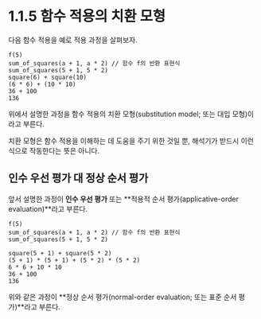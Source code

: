 # 1.1.5 함수 적용의 치환 모형

다음 함수 적용을 예로 적용 과정을 살펴보자.

```
f(5)
sum_of_squares(a + 1, a * 2) // 함수 f의 반환 표현식
sum_of_squares(5 + 1, 5 * 2)
square(6) + square(10)
(6 * 6) + (10 * 10)
36 + 100
136
```

위에서 설명한 과정을 함수 적용의 치환 모형(substitution model; 또는 대입 모형)이라고 부른다.

치환 모형은 함수 적용을 이해하는 데 도움을 주기 위한 것일 뿐, 해석기가 받드시 이런 식으로 작동한다는 뜻은 아니다.

## 인수 우선 평가 대 정상 순서 평가

앞서 설명한 과정이 **인수 우선 평가** 또는 **적용적 순서 평가(applicative-order evaluation)**라고 부른다.

```
f(5)
sum_of_squares(a + 1, a * 2) // 함수 f의 반환 표현식
sum_of_squares(5 + 1, 5 * 2)

square(5 + 1) + square(5 * 2)
(5 + 1) * (5 + 1) + (5 * 2) * (5 * 2)
6 * 6 + 10 * 10
36 + 100
136
```

위와 같은 과정이 **정상 순서 평가(normal-order evaluation; 또는 표준 순서 평가)**라고 부른다.

